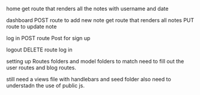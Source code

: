 home
get route that renders all the notes with username and date


dashboard
POST route to add new note
get route that renders all notes 
PUT route to update note

log in 
POST route 
Post for sign up 

logout
DELETE route
log in


setting up Routes folders and model folders to match
need to fill out the user routes and blog routes.

still need a views file with handlebars and seed folder 
also need to understadn the use of public js.